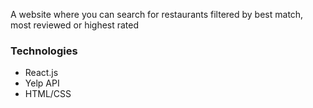 A website where you can search for restaurants filtered by best match, most reviewed or highest rated

### Technologies
* React.js
* Yelp API
* HTML/CSS

